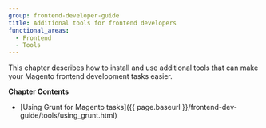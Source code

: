 ```yaml
---
group: frontend-developer-guide
title: Additional tools for frontend developers
functional_areas:
  - Frontend
  - Tools
---
```


This chapter describes how to install and use additional tools that can make your Magento frontend development tasks easier.

**Chapter Contents**

- [Using Grunt for Magento tasks]({{ page.baseurl }}/frontend-dev-guide/tools/using_grunt.html)
